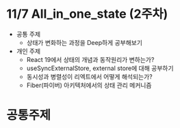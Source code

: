 # 11/7 All_in_one_state (2주차)

- 공통 주제
    - 상태가 변화하는 과정을 Deep하게 공부해보기
- 개인 주제
    - React 19에서 상태의 개념과 동작원리가 변하는가?
    - useSyncExternalStore, external store에 대해 공부하기
    - 동시성과 병렬성이 리엑트에서 어떻게 해석되는가?
    - Fiber(파이버) 아키텍처에서의 상태 관리 메커니즘

# 공통주제
